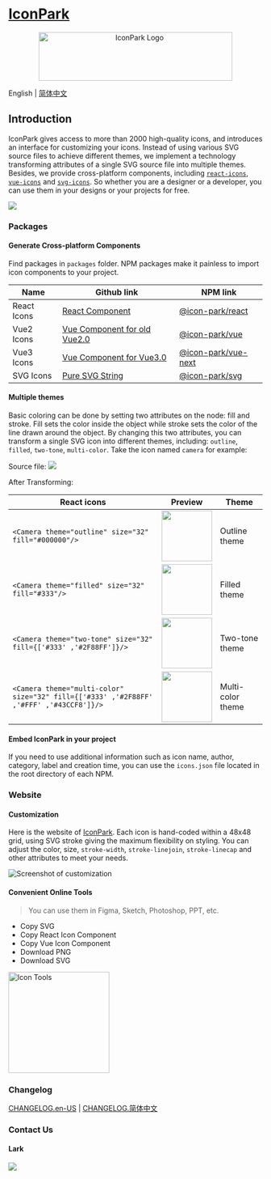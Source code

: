 # [IconPark](http://iconpark.bytedance.com/official)

<div align="center">
  <a href="http://iconpark.bytedance.com/official">
    <img src="https://sf1-dycdn-tos.pstatp.com/obj/eden-cn/lswwheh7nupwnuhog/icons/logo.svg" alt="IconPark Logo" width="384" height="96">
  </a>
</div>

English | [简体中文](README.zh-CN.md)

## Introduction

IconPark gives access to more than 2000 high-quality icons, and introduces an interface for customizing your icons.
Instead of using various SVG source files to achieve different themes, we implement a technology transforming attributes of a single SVG source file into multiple themes. Besides, we provide cross-platform components, including [`react-icons`](./packages/react/README.md), [`vue-icons`](./packages/vue/README.md) and [`svg-icons`](./packages/vue/README.md).
So whether you are a designer or a developer, you can use them in your designs or your projects for free.


<img src="https://sf1-dycdn-tos.pstatp.com/obj/eden-cn/lswwheh7nupwnuhog/icons/icon-dance.gif"></img>

### Packages
#### Generate Cross-platform Components

Find packages in `packages` folder. NPM packages make it painless to import icon components to your project.

| Name | Github link | NPM link |
| ------- | --- | --- |
| React Icons | [React Component](./packages/react/README.md)  | [@icon-park/react](https://www.npmjs.com/package/@icon-park/react) |
| Vue2 Icons | [Vue Component for old Vue2.0](./packages/vue/README.md) | [@icon-park/vue](https://www.npmjs.com/package/@icon-park/vue) |
| Vue3 Icons | [Vue Component for Vue3.0](./packages/vue-next/README.md) | [@icon-park/vue-next](https://www.npmjs.com/package/@icon-park/vue-next) |
| SVG Icons | [Pure SVG String](./packages/svg/README.md)| [@icon-park/svg](https://www.npmjs.com/package/@icon-park/svg) |
#### Multiple themes

Basic coloring can be done by setting two attributes on the node: fill and stroke. Fill sets the color inside the object while stroke sets the color of the line drawn around the object. By changing this two attributes, you can transform a single SVG icon into different themes, including: `outline`, `filled`, `two-tone`, `multi-color`. Take the icon named `camera` for example:

Source file: ![](https://sf1-dycdn-tos.pstatp.com/obj/eden-cn/lswwheh7nupwnuhog/icons/camera.svg)

After Transforming:

| React icons | Preview | Theme |
| ---- | --- | --- |
| ```<Camera theme="outline" size="32" fill="#000000"/>``` | <img src="https://sf1-dycdn-tos.pstatp.com/obj/eden-cn/lswwheh7nupwnuhog/icons/camera_outline.png" width="100"></img> | Outline theme |
| ```<Camera theme="filled" size="32" fill="#333"/>``` | <img src="https://sf1-dycdn-tos.pstatp.com/obj/eden-cn/lswwheh7nupwnuhog/icons/camera_filled.png" width="100"></img> | Filled theme |
| ```<Camera theme="two-tone" size="32" fill={['#333' ,'#2F88FF']}/>``` | <img src="https://sf1-dycdn-tos.pstatp.com/obj/eden-cn/lswwheh7nupwnuhog/icons/camera_two-tone.png" width="100"></img> | Two-tone theme |
| ```<Camera theme="multi-color" size="32" fill={['#333' ,'#2F88FF' ,'#FFF' ,'#43CCF8']}/>``` | <img src="https://sf1-dycdn-tos.pstatp.com/obj/eden-cn/lswwheh7nupwnuhog/icons/camera_multi-color.png" width="100"></img> | Multi-color theme |

#### Embed IconPark in your project 
If you need to use additional information such as icon name, author, category, label and creation time, you can use the `icons.json` file located in the root directory of each NPM.

### Website
#### Customization
Here is the website of [IconPark](http://iconpark.bytedance.com/official). Each icon is hand-coded within a 48x48 grid, using SVG stroke giving the maximum flexibility on styling. You can adjust the color, size, `stroke-width`, `stroke-linejoin`, `stroke-linecap` and other attributes to meet your needs.

<img src="https://sf1-dycdn-tos.pstatp.com/obj/eden-cn/lswwheh7nupwnuhog/icons/screenshot.png" alt="Screenshot of customization"></img>


#### Convenient Online Tools

> You can use them in Figma, Sketch, Photoshop, PPT, etc.

  - Copy SVG
  - Copy React Icon Component
  - Copy Vue Icon Component
  - Download PNG
  - Download SVG
    
<img src="https://sf1-dycdn-tos.pstatp.com/obj/eden-cn/lswwheh7nupwnuhog/icons/icon-tool.png" alt="Icon Tools" width="200px"></img>   

### Changelog
[CHANGELOG.en-US](CHANGELOG.en-US.md) | [CHANGELOG.简体中文](CHANGELOG.zh-CN.md)

### Contact Us
#### Lark
<img src="https://sf1-dycdn-tos.pstatp.com/obj/eden-cn/lswwheh7nupwnuhog/icons/lark.png"></img>
